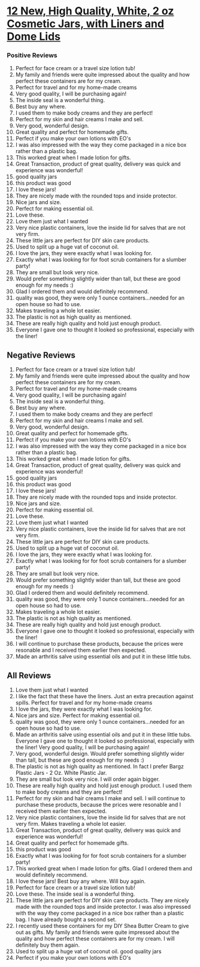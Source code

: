 # [12 New, High Quality, White, 2 oz Cosmetic Jars, with Liners and Dome Lids](https://products.checkmycream.com/products/12-New-High-Quality-White-2-oz-Cosmetic-Jars-with-Liners-and-Dome-Lids.html)

### Positive Reviews

<ol>
      <li>Perfect for face cream or a travel size lotion tub!</li>
      <li>My family and friends were quite impressed about the quality and how perfect these containers are for my cream.  </li>
      <li>Perfect for travel and for my home-made creams</li>
      <li>Very good quality, I will be purchasing again!</li>
      <li>The inside seal is a wonderful thing.</li>
      <li>Best buy any where.</li>
      <li>I used them to make body creams and they are perfect!</li>
      <li>Perfect for my skin and hair creams I make and sell.</li>
      <li>Very good, wonderful design.</li>
      <li>Great quality and perfect for homemade gifts.</li>
      <li>Perfect if you make your own lotions with EO&#x27;s</li>
      <li>I was also impressed with the way they come packaged in a nice box rather than a plastic bag.</li>
      <li>This worked great when I made lotion for gifts.</li>
      <li>Great Transaction, product of great quality, delivery was quick and experience was wonderful!</li>
      <li>good quality jars</li>
      <li>this product was good</li>
      <li>I love these jars!</li>
      <li>They are nicely made with the rounded tops and inside protector.</li>
      <li>Nice jars and size.</li>
      <li>Perfect for making essential oil.</li>
      <li>Love these.</li>
      <li>Love them just what I wanted</li>
      <li>Very nice plastic containers, love the inside lid for salves that are not very firm.</li>
      <li>These little jars are perfect for DIY skin care products.</li>
      <li>Used to split up a huge vat of coconut oil.  </li>
      <li>I love the jars, they were exactly what I was looking for.</li>
      <li>Exactly what I was looking for for foot scrub containers for a slumber party!</li>
      <li>They are small but look very nice.</li>
      <li>Would prefer something slightly wider than tall, but these are good enough for my needs :)</li>
      <li>Glad I ordered them and would definitely recommend.</li>
      <li>quality was good, they were only 1 ounce containers...needed for an open house so had to use.</li>
      <li>Makes traveling a whole lot easier.</li>
      <li>The plastic is not as high quality as mentioned.  </li>
      <li>These are really high quality and hold just enough product.  </li>
      <li>Everyone I gave one to thought it looked so professional, especially with the liner!</li>
</ol>


<h2>Negative Reviews</h2>
<ol>
<li> Perfect for face cream or a travel size lotion tub!</li>
<li> My family and friends were quite impressed about the quality and how perfect these containers are for my cream.  </li>
<li> Perfect for travel and for my home-made creams</li>
<li> Very good quality, I will be purchasing again!</li>
<li> The inside seal is a wonderful thing.</li>
<li> Best buy any where.</li>
<li> I used them to make body creams and they are perfect!</li>
<li> Perfect for my skin and hair creams I make and sell.</li>
<li> Very good, wonderful design.</li>
<li> Great quality and perfect for homemade gifts.</li>
<li> Perfect if you make your own lotions with EO&#x27;s</li>
<li> I was also impressed with the way they come packaged in a nice box rather than a plastic bag.</li>
<li> This worked great when I made lotion for gifts.</li>
<li> Great Transaction, product of great quality, delivery was quick and experience was wonderful!</li>
<li> good quality jars</li>
<li> this product was good</li>
<li> I love these jars!</li>
<li> They are nicely made with the rounded tops and inside protector.</li>
<li> Nice jars and size.</li>
<li> Perfect for making essential oil.</li>
<li> Love these.</li>
<li> Love them just what I wanted</li>
<li> Very nice plastic containers, love the inside lid for salves that are not very firm.</li>
<li> These little jars are perfect for DIY skin care products.</li>
<li> Used to split up a huge vat of coconut oil.  </li>
<li> I love the jars, they were exactly what I was looking for.</li>
<li> Exactly what I was looking for for foot scrub containers for a slumber party!</li>
<li> They are small but look very nice.</li>
<li> Would prefer something slightly wider than tall, but these are good enough for my needs :)</li>
<li> Glad I ordered them and would definitely recommend.</li>
<li> quality was good, they were only 1 ounce containers...needed for an open house so had to use.</li>
<li> Makes traveling a whole lot easier.</li>
<li> The plastic is not as high quality as mentioned.  </li>
<li> These are really high quality and hold just enough product.  </li>
<li> Everyone I gave one to thought it looked so professional, especially with the liner!</li>
<li> I will continue to purchase these products, because the prices were resonable and I received them earlier then expected.</li>
<li> Made an arthritis salve using essential oils and put it in these little tubs.</li>
</ol>

<h2>All Reviews</h2>

<ol>
    <li> Love them just what I wanted</li>
    <li> I like the fact that these have the liners. Just an extra precaution against spills. Perfect for travel and for my home-made creams</li>
    <li> I love the jars, they were exactly what I was looking for.</li>
    <li> Nice jars and size. Perfect for making essential oil.</li>
    <li> quality was good, they were only 1 ounce containers...needed for an open house so had to use.</li>
    <li> Made an arthritis salve using essential oils and put it in these little tubs. Everyone I gave one to thought it looked so professional, especially with the liner! Very good quality, I will be purchasing again!</li>
    <li> Very good, wonderful design. Would prefer something slightly wider than tall, but these are good enough for my needs :)</li>
    <li> The plastic is not as high quality as mentioned.  In fact I prefer  Bargz Plastic Jars - 2 Oz. White Plastic Jar.</li>
    <li> They are small but look very nice. I will  order again bigger.</li>
    <li> These are really high quality and hold just enough product.  I used them to make body creams and they are perfect!</li>
    <li> Perfect for my skin and hair creams I make and sell. I will continue to purchase these products, because the prices were resonable and I received them earlier then expected.</li>
    <li> Very nice plastic containers, love the inside lid for salves that are not very firm. Makes traveling a whole lot easier.</li>
    <li> Great Transaction, product of great quality, delivery was quick and experience was wonderful!</li>
    <li> Great quality and perfect for homemade gifts.</li>
    <li> this product was good</li>
    <li> Exactly what I was looking for for foot scrub containers for a slumber party!</li>
    <li> This worked great when I made lotion for gifts. Glad I ordered them and would definitely recommend.</li>
    <li> I love these jars! Best buy any where. Will buy again.</li>
    <li> Perfect for face cream or a travel size lotion tub!</li>
    <li> Love these. The inside seal is a wonderful thing.</li>
    <li> These little jars are perfect for DIY skin care products. They are nicely made with the rounded tops and inside protector. I was also impressed with the way they come packaged in a nice box rather than a plastic bag. I have already bought a second set.</li>
    <li> I recently used these containers for my DIY Shea Butter Cream to give out as gifts.  My family and friends were quite impressed about the quality and how perfect these containers are for my cream.  I will definitely buy them again.</li>
    <li> Used to split up a huge vat of coconut oil.  good quality jars</li>
    <li> Perfect if you make your own lotions with EO&#x27;s</li>
</ol>




